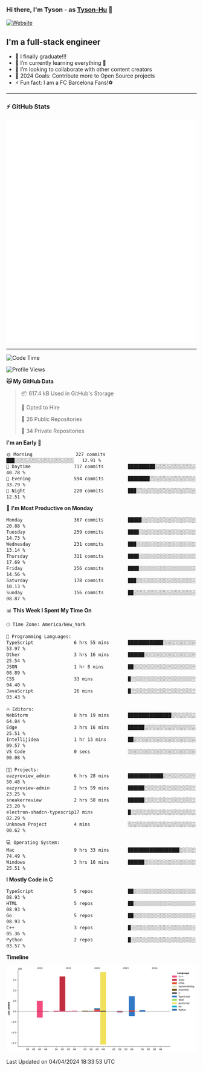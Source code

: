 ### Hi there, I'm Tyson - as [Tyson-Hu][website] 👋

[![Website](https://img.shields.io/website?label=Tianzhe.me&style=for-the-badge&url=https%3A%2F%2Ftianzhe.me)](https://tianzhe.me)


## I'm a full-stack engineer

- 🔭 I finally graduate!!!
- 🌱 I’m currently learning everything 🤣
- 👯 I’m looking to collaborate with other content creators
- 🥅 2024 Goals: Contribute more to Open Source projects
- ⚡ Fun fact: I am a FC Barcelona Fans!⚽️

---

### ⚡️ GitHub Stats
![](https://raw.githubusercontent.com/Tyson-Hu/github-stats-card/master/generated/overview.svg)
![](https://raw.githubusercontent.com/Tyson-Hu/github-stats-card/master/generated/languages.svg)

---

<!--START_SECTION:waka-->
![Code Time](http://img.shields.io/badge/Code%20Time-96%20hrs%2024%20mins-blue)

![Profile Views](http://img.shields.io/badge/Profile%20Views-0-blue)

**🐱 My GitHub Data** 

> 📦 617.4 kB Used in GitHub's Storage 
 > 
> 💼 Opted to Hire
 > 
> 📜 26 Public Repositories 
 > 
> 🔑 34 Private Repositories 
 > 
**I'm an Early 🐤** 

```text
🌞 Morning                227 commits         ███░░░░░░░░░░░░░░░░░░░░░░   12.91 % 
🌆 Daytime                717 commits         ██████████░░░░░░░░░░░░░░░   40.78 % 
🌃 Evening                594 commits         ████████░░░░░░░░░░░░░░░░░   33.79 % 
🌙 Night                  220 commits         ███░░░░░░░░░░░░░░░░░░░░░░   12.51 % 
```
📅 **I'm Most Productive on Monday** 

```text
Monday                   367 commits         █████░░░░░░░░░░░░░░░░░░░░   20.88 % 
Tuesday                  259 commits         ████░░░░░░░░░░░░░░░░░░░░░   14.73 % 
Wednesday                231 commits         ███░░░░░░░░░░░░░░░░░░░░░░   13.14 % 
Thursday                 311 commits         ████░░░░░░░░░░░░░░░░░░░░░   17.69 % 
Friday                   256 commits         ████░░░░░░░░░░░░░░░░░░░░░   14.56 % 
Saturday                 178 commits         ███░░░░░░░░░░░░░░░░░░░░░░   10.13 % 
Sunday                   156 commits         ██░░░░░░░░░░░░░░░░░░░░░░░   08.87 % 
```


📊 **This Week I Spent My Time On** 

```text
🕑︎ Time Zone: America/New_York

💬 Programming Languages: 
TypeScript               6 hrs 55 mins       █████████████░░░░░░░░░░░░   53.97 % 
Other                    3 hrs 16 mins       ██████░░░░░░░░░░░░░░░░░░░   25.54 % 
JSON                     1 hr 8 mins         ██░░░░░░░░░░░░░░░░░░░░░░░   08.89 % 
CSS                      33 mins             █░░░░░░░░░░░░░░░░░░░░░░░░   04.40 % 
JavaScript               26 mins             █░░░░░░░░░░░░░░░░░░░░░░░░   03.43 % 

🔥 Editors: 
WebStorm                 8 hrs 19 mins       ████████████████░░░░░░░░░   64.84 % 
Edge                     3 hrs 16 mins       ██████░░░░░░░░░░░░░░░░░░░   25.51 % 
Intellijidea             1 hr 13 mins        ██░░░░░░░░░░░░░░░░░░░░░░░   09.57 % 
VS Code                  0 secs              ░░░░░░░░░░░░░░░░░░░░░░░░░   00.08 % 

🐱‍💻 Projects: 
eazyreview_admin         6 hrs 28 mins       █████████████░░░░░░░░░░░░   50.48 % 
eazyreview-admin         2 hrs 59 mins       ██████░░░░░░░░░░░░░░░░░░░   23.25 % 
sneakerreview            2 hrs 58 mins       ██████░░░░░░░░░░░░░░░░░░░   23.20 % 
electron-shadcn-typescrip17 mins             █░░░░░░░░░░░░░░░░░░░░░░░░   02.29 % 
Unknown Project          4 mins              ░░░░░░░░░░░░░░░░░░░░░░░░░   00.62 % 

💻 Operating System: 
Mac                      9 hrs 33 mins       ███████████████████░░░░░░   74.49 % 
Windows                  3 hrs 16 mins       ██████░░░░░░░░░░░░░░░░░░░   25.51 % 
```

**I Mostly Code in C** 

```text
TypeScript               5 repos             ██░░░░░░░░░░░░░░░░░░░░░░░   08.93 % 
HTML                     5 repos             ██░░░░░░░░░░░░░░░░░░░░░░░   08.93 % 
Go                       5 repos             ██░░░░░░░░░░░░░░░░░░░░░░░   08.93 % 
C++                      3 repos             █░░░░░░░░░░░░░░░░░░░░░░░░   05.36 % 
Python                   2 repos             █░░░░░░░░░░░░░░░░░░░░░░░░   03.57 % 
```



**Timeline**

![Lines of Code chart](https://raw.githubusercontent.com/Tyson-Hu/Tyson-Hu/main/assets/bar_graph.png)


 Last Updated on 04/04/2024 18:33:53 UTC
<!--END_SECTION:waka-->


[website]: https://github.com/Tyson-Hu
